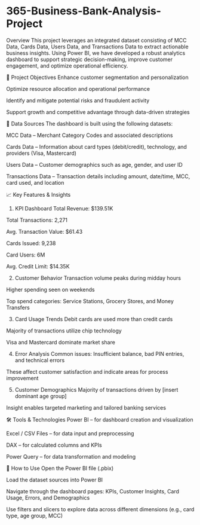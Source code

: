 # 365-Business-Bank-Analysis-Project
Overview
This project leverages an integrated dataset consisting of MCC Data, Cards Data, Users Data, and Transactions Data to extract actionable business insights. Using Power BI, we have developed a robust analytics dashboard to support strategic decision-making, improve customer engagement, and optimize operational efficiency.

🚀 Project Objectives
Enhance customer segmentation and personalization

Optimize resource allocation and operational performance

Identify and mitigate potential risks and fraudulent activity

Support growth and competitive advantage through data-driven strategies

📂 Data Sources
The dashboard is built using the following datasets:

MCC Data – Merchant Category Codes and associated descriptions

Cards Data – Information about card types (debit/credit), technology, and providers (Visa, Mastercard)

Users Data – Customer demographics such as age, gender, and user ID

Transactions Data – Transaction details including amount, date/time, MCC, card used, and location

📈 Key Features & Insights
1. KPI Dashboard
Total Revenue: $139.51K

Total Transactions: 2,271

Avg. Transaction Value: $61.43

Cards Issued: 9,238

Card Users: 6M

Avg. Credit Limit: $14.35K

2. Customer Behavior
Transaction volume peaks during midday hours

Higher spending seen on weekends

Top spend categories: Service Stations, Grocery Stores, and Money Transfers

3. Card Usage Trends
Debit cards are used more than credit cards

Majority of transactions utilize chip technology

Visa and Mastercard dominate market share

4. Error Analysis
Common issues: Insufficient balance, bad PIN entries, and technical errors

These affect customer satisfaction and indicate areas for process improvement

5. Customer Demographics
Majority of transactions driven by [insert dominant age group]

Insight enables targeted marketing and tailored banking services

🛠 Tools & Technologies
Power BI – for dashboard creation and visualization

Excel / CSV Files – for data input and preprocessing

DAX – for calculated columns and KPIs

Power Query – for data transformation and modeling

📌 How to Use
Open the Power BI file (.pbix)

Load the dataset sources into Power BI

Navigate through the dashboard pages: KPIs, Customer Insights, Card Usage, Errors, and Demographics

Use filters and slicers to explore data across different dimensions (e.g., card type, age group, MCC)

